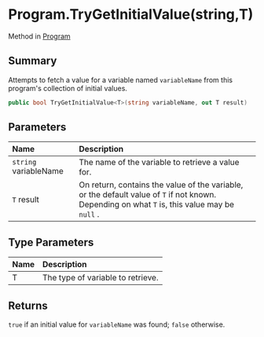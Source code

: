 # Program.TryGetInitialValue(string,T)

Method in [Program](/docs/api/csharp/yarn.program.md)

## Summary


Attempts to fetch a value for a variable named  `variableName`  from this program's collection of initial
values.


```csharp
public bool TryGetInitialValue<T>(string variableName, out T result)
```

## Parameters

|Name|Description|
|:---|:---|
|`string` variableName|The name of the variable to retrieve a value for.|
|`T` result|On return, contains the value of the variable, or the default value of  `T`  if not known. Depending on what  `T`  is, this value may be `null` .|

## Type Parameters

|Name|Description|
|:---|:---|
|T|The type of variable to retrieve.|

## Returns

`true`  if an initial value for  `variableName`  was found;  `false` 
otherwise.

